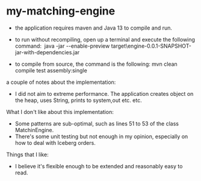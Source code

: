 # my-matching-engine

- the application requires maven and Java 13 to compile and run.

- to run without recompiling, open up a terminal and execute the following command:
 java -jar --enable-preview target\engine-0.0.1-SNAPSHOT-jar-with-dependencies.jar

- to compile from source, the command is the following:
mvn clean compile test assembly:single

a couple of notes about the implementation:
- I did not aim to extreme performance. The application creates object on the heap, uses String, prints to system,out etc. etc. 

What I don't like about this implementation:
- Some patterns are sub-optimal, such as lines 51 to 53 of the class MatchinEngine.
- There's some unit testing but not enough in my opinion, especially on how to deal with Iceberg orders. 

Things that I like:
- I believe it's flexible enough to be extended and reasonably easy to read.

